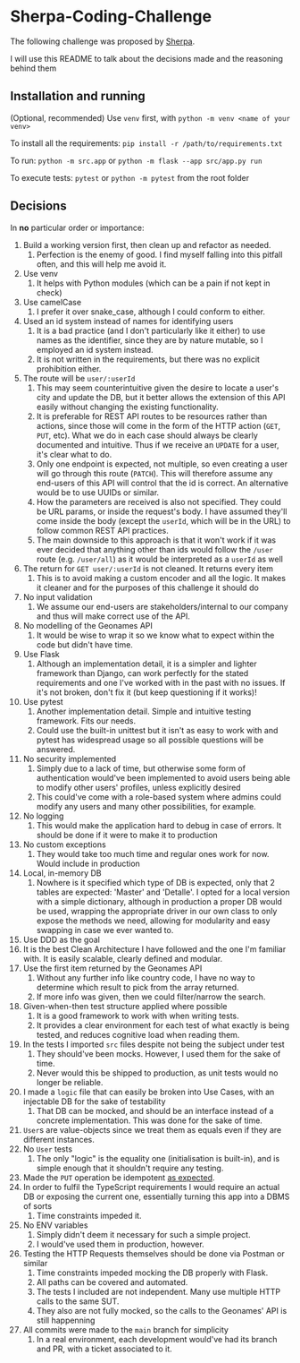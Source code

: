 # Sherpa-Coding-Challenge

The following challenge was proposed by [Sherpa](https://www.sherpa.ai/).

I will use this README to talk about the decisions made and the reasoning behind them

## Installation and running

(Optional, recommended) Use `venv` first, with `python -m venv <name of your venv>`

To install all the requirements: `pip install -r /path/to/requirements.txt`

To run: `python -m src.app` or `python -m flask --app src/app.py run`

To execute tests: `pytest` or `python -m pytest` from the root folder

## Decisions

In **no** particular order or importance:

1. Build a working version first, then clean up and refactor as needed.
   1. Perfection is the enemy of good. I find myself falling into this pitfall often, and this will help me avoid it.
2. Use venv
   1. It helps with Python modules (which can be a pain if not kept in check)
3. Use camelCase
   1. I prefer it over snake_case, although I could conform to either.
4. Used an id system instead of names for identifying users
      1. It is a bad practice (and I don't particularly like it either) to use names as the identifier, since they are by nature mutable, so I employed an id system instead.
      2. It is not written in the requirements, but there was no explicit prohibition either.
5. The route will be `user/:userId`
   1. This may seem counterintuitive given the desire to locate a user's city and update the DB, but it better allows the extension of this API easily without changing the existing functionality.
   2. It is preferable for REST API routes to be resources rather than actions, since those will come in the form of the HTTP action (`GET`, `PUT`, etc). What we do in each case should always be clearly documented and intuitive. Thus if we receive an `UPDATE` for a user, it's clear what to do.
   3. Only one endpoint is expected, not multiple, so even creating a user will go through this route (`PATCH`). This will therefore assume any end-users of this API will control that the id is correct. An alternative would be to use UUIDs or similar.
   4. How the parameters are received is also not specified. They could be URL params, or inside the request's body. I have assumed they'll come inside the body (except the `userId`, which will be in the URL) to follow common REST API practices.
   5. The main downside to this approach is that it won't work if it was ever decided that anything other than ids would follow the `/user` route (e.g. `/user/all`) as it would be interpreted as a `userId` as well
6. The return for `GET user/:userId` is not cleaned. It returns every item
   1. This is to avoid making a custom encoder and all the logic. It makes it cleaner and for the purposes of this challenge it should do
7. No input validation
   1. We assume our end-users are stakeholders/internal to our company and thus will make correct use of the API.
8. No modelling of the Geonames API
   1. It would be wise to wrap it so we know what to expect within the code but didn't have time.
9.  Use Flask
    1.  Although an implementation detail, it is a simpler and lighter framework than Django, can work perfectly for the stated requirements and one I've worked with in the past with no issues. If it's not broken, don't fix it (but keep questioning if it works)!
10. Use pytest
    1.  Another implementation detail. Simple and intuitive testing framework. Fits our needs.
    2.  Could use the built-in unittest but it isn't as easy to work with and pytest has widespread usage so all possible questions will be answered.
11. No security implemented
    1.  Simply due to a lack of time, but otherwise some form of authentication would've been implemented to avoid users being able to modify other users' profiles, unless explicitly desired
    2.  This could've come with a role-based system where admins could modify any users and many other possibilities, for example.
12. No logging
    1.  This would make the application hard to debug in case of errors. It should be done if it were to make it to production
13. No custom exceptions
    1.  They would take too much time and regular ones work for now. Would include in production
14. Local, in-memory DB
    1.  Nowhere is it specified which type of DB is expected, only that 2 tables are expected: 'Master' and 'Detalle'. I opted for a local version with a simple dictionary, although in production a proper DB would be used, wrapping the appropriate driver in our own class to only expose the methods we need, allowing for modularity and easy swapping in case we ever wanted to.
15. Use DDD as the goal
   1. It is the best Clean Architecture I have followed and the one I'm familiar with. It is easily scalable, clearly defined and modular.
16. Use the first item returned by the Geonames API
    1.  Without any further info like country code, I have no way to determine which result to pick from the array returned.
    2.  If more info was given, then we could filter/narrow the search.
17. Given-when-then test structure applied where possible
    1.  It is a good framework to work with when writing tests.
    2.  It provides a clear environment for each test of what exactly is being tested, and reduces cognitive load when reading them.
18. In the tests I imported `src` files despite not being the subject under test
    1.  They should've been mocks. However, I used them for the sake of time.
    2.  Never would this be shipped to production, as unit tests would no longer be reliable.
19. I made a `logic` file that can easily be broken into Use Cases, with an injectable DB for the sake of testability
    1.  That DB can be mocked, and should be an interface instead of a concrete implementation. This was done for the sake of time.
20. `User`s are value-objects since we treat them as equals even if they are different instances.
21. No `User` tests
    1.  The only "logic" is the equality one (initialisation is built-in), and is simple enough that it shouldn't require any testing.
22. Made the `PUT` operation be idempotent [as expected](https://developer.mozilla.org/en-US/docs/Web/HTTP/Methods/PUT).
23. In order to fulfil the TypeScript requirements I would require an actual DB or exposing the current one, essentially turning this app into a DBMS of sorts
    1.  Time constraints impeded it.
24. No ENV variables
    1.  Simply didn't deem it necessary for such a simple project.
    2.  I would've used them in production, however.
25. Testing the HTTP Requests themselves should be done via Postman or similar
    1.  Time constraints impeded mocking the DB properly with Flask.
    2.  All paths can be covered and automated.
    3.  The tests I included are not independent. Many use multiple HTTP calls to the same SUT.
    4.  They also are not fully mocked, so the calls to the Geonames' API is still happenning
26. All commits were made to the `main` branch for simplicity
    1.  In a real environment, each development would've had its branch and PR, with a ticket associated to it.